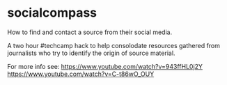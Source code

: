socialcompass
=============

How to find and contact a source from their social media.

A two hour #techcamp hack to help consolodate resources gathered from journalists who try to identify the origin of source material.

For more info see:
https://www.youtube.com/watch?v=943ffHL0j2Y
https://www.youtube.com/watch?v=C-t86wO_OUY
